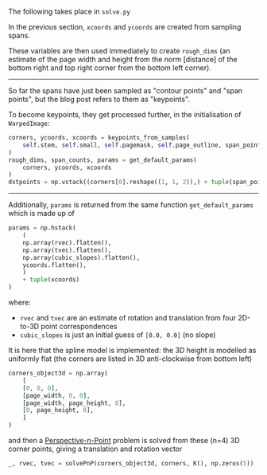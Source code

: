 The following takes place in `solve.py`

In the previous section, `xcoords` and `ycoords` are created from sampling spans.

These variables are then used immediately to create
`rough_dims` (an estimate of the page width and height from the norm
[distance] of the bottom right and top right corner from the bottom left corner).

---

So far the spans have just been sampled as "contour points" and "span points",
but the blog post refers to them as "keypoints".

To become keypoints, they get processed further, in the initialisation of `WarpedImage`:

```py
corners, ycoords, xcoords = keypoints_from_samples(
    self.stem, self.small, self.pagemask, self.page_outline, span_points
)
rough_dims, span_counts, params = get_default_params(
    corners, ycoords, xcoords
)
dstpoints = np.vstack((corners[0].reshape((1, 1, 2)),) + tuple(span_points))
```

---

Additionally, `params` is returned from the same function `get_default_params`
which is made up of

```py
params = np.hstack(
    (
	np.array(rvec).flatten(),
	np.array(tvec).flatten(),
	np.array(cubic_slopes).flatten(),
	ycoords.flatten(),
    )
    + tuple(xcoords)
)
```

where:

- `rvec` and `tvec` are an estimate of rotation and translation from four 2D-to-3D point
  correspondences
- `cubic_slopes` is just an initial guess of `[0.0, 0.0]` (no slope)

It is here that the spline model is implemented: the 3D height is modelled as uniformly flat
(the corners are listed in 3D anti-clockwise from bottom left)

```py
corners_object3d = np.array(
    [
	[0, 0, 0],
	[page_width, 0, 0],
	[page_width, page_height, 0],
	[0, page_height, 0],
    ]
)
```

and then a [Perspective-n-Point](https://en.wikipedia.org/wiki/Perspective-n-Point)
problem is solved from these (n=4) 3D corner points, giving a translation and rotation vector

```py
_, rvec, tvec = solvePnP(corners_object3d, corners, K(), np.zeros(5))
```
